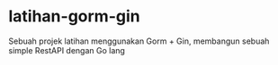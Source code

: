 # latihan-gorm-gin
Sebuah projek latihan menggunakan Gorm + Gin, membangun sebuah simple RestAPI dengan Go lang
